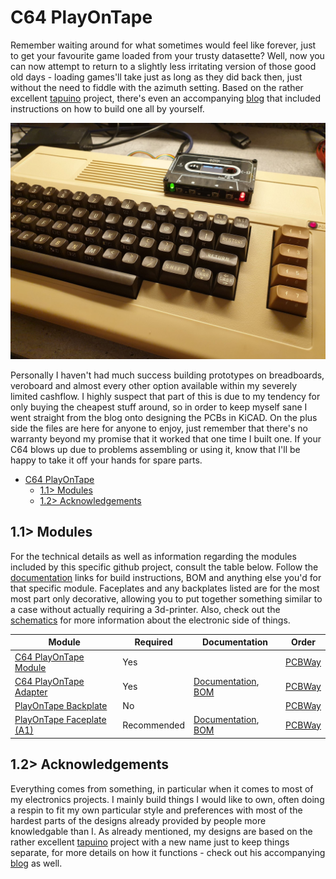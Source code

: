 # C64 PlayOnTape
Remember waiting around for what sometimes would feel like forever, just to get your favourite game loaded from your trusty datasette? Well, now you can now attempt to return to a slightly less irritating version of those good old days - loading games'll take just as long as they did back then, just without the need to fiddle with the azimuth setting. Based on the rather excellent [tapuino](https://github.com/sweetlilmre/tapuino) project, there's even an accompanying [blog](http://sweetlilmre.blogspot.com/search/label/Tapuino) that included instructions on how to build one all by yourself.

![Finished unit with C64](https://github.com/tebl/C64-PlayOnTape/raw/main/gallery/2022-04-20%2022.53.43.jpg)

Personally I haven't had much success building prototypes on breadboards, veroboard and almost every other option available within my severely limited cashflow. I highly suspect that part of this is due to my tendency for only buying the cheapest stuff around, so in order to keep myself sane I went straight from the blog onto designing the PCBs in KiCAD. On the plus side the files are here for anyone to enjoy, just remember that there's no warranty beyond my promise that it worked that one time I built one. If your C64 blows up due to problems assembling or using it, know that I'll be happy to take it off your hands for spare parts.

- [C64 PlayOnTape](#c64-playontape)
  - [1.1> Modules](#11-modules)
  - [1.2> Acknowledgements](#12-acknowledgements)

## 1.1> Modules
For the technical details as well as information regarding the modules included by this specific github project, consult the table below. Follow the [documentation](https://github.com/tebl/C64-PlayOnTape/tree/main/documentation) links for build instructions, BOM and anything else you'd for that specific module. Faceplates and any backplates listed are for the most most part only decorative, allowing you to put together something similar to a case without actually requiring a 3d-printer. Also, check out the [schematics](https://github.com/tebl/C64-PlayOnTape/tree/main/documentation/schematic) for more information about the electronic side of things.

| Module                 | Required    | Documentation                      | Order      |
| ---------------------- | ----------- | ---------------------------------- | ---------- |
| [C64 PlayOnTape Module](https://github.com/tebl/C64-PlayOnTape/tree/main/PlayOnTape%20Module) | Yes | | [PCBWay](https://www.pcbway.com/project/shareproject/C64_PlayOnTape_7281e4c0.html)
| [C64 PlayOnTape Adapter](https://github.com/tebl/C64-PlayOnTape/tree/main/PlayOnTape%20Adapter) | Yes | [Documentation](https://github.com/tebl/C64-PlayOnTape/blob/main/PlayOnTape%20Adapter/README.md), [BOM](https://github.com/tebl/C64-PlayOnTape/blob/main/PlayOnTape%20Adapter/README.md#3-bom) | [PCBWay](https://www.pcbway.com/project/shareproject/C64_PlayOnTape_Adapter_6b7e3197.html)
| [PlayOnTape Backplate](https://github.com/tebl/C64-PlayOnTape/tree/main/faceplates/PlayOnTape%20Backplate) | No | | [PCBWay](https://www.pcbway.com/project/shareproject/C64_PlayOnTape_Backplate_04d028fa.html)
| [PlayOnTape Faceplate (A1)](https://github.com/tebl/C64-PlayOnTape/tree/main/faceplates/PlayOnTape%20Faceplate%20A1) | Recommended | [Documentation](https://github.com/tebl/C64-PlayOnTape/blob/main/faceplates/PlayOnTape%20Faceplate%20A1/README.md), [BOM](https://github.com/tebl/C64-PlayOnTape/blob/main/faceplates/PlayOnTape%20Faceplate%20A1/README.md#3-bom) | [PCBWay](https://www.pcbway.com/project/shareproject/C64_PlayOnTape_Faceplate_FA1_dac67ded.html)

## 1.2> Acknowledgements
Everything comes from something, in particular when it comes to most of my electronics projects. I mainly build things I would like to own, often doing a respin to fit my own particular style and preferences with most of the hardest parts of the designs already provided by people more knowledgable than I. As already mentioned, my designs are based on the rather excellent [tapuino](https://github.com/sweetlilmre/tapuino) project with a new name just to keep things separate, for more details on how it functions - check out his accompanying [blog](http://sweetlilmre.blogspot.com/search/label/Tapuino) as well.